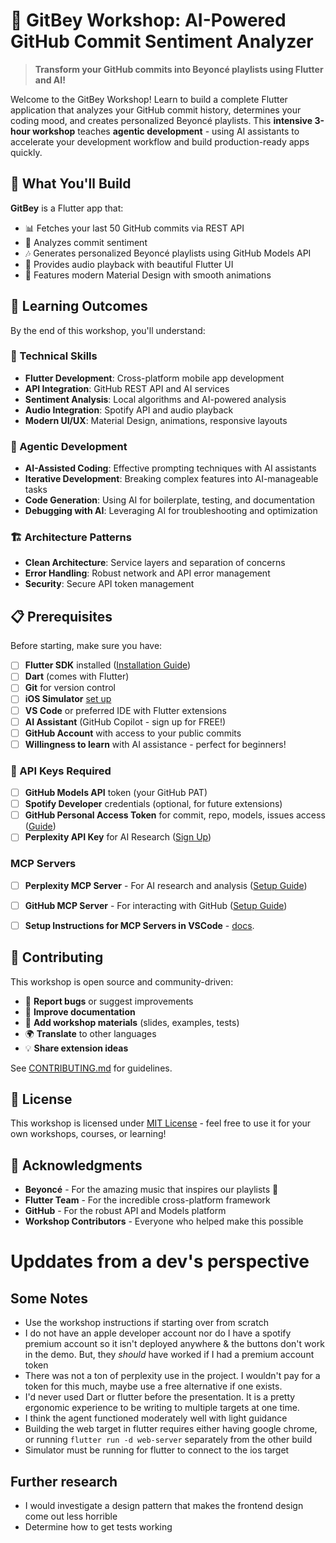 # 🎵 GitBey Workshop: AI-Powered GitHub Commit Sentiment Analyzer

> **Transform your GitHub commits into Beyoncé playlists using Flutter and AI!**

Welcome to the GitBey Workshop! Learn to build a complete Flutter application that analyzes your GitHub commit history, determines your coding mood, and creates personalized Beyoncé playlists. This **intensive 3-hour workshop** teaches **agentic development** - using AI assistants to accelerate your development workflow and build production-ready apps quickly.

## 🚀 What You'll Build

**GitBey** is a Flutter app that:
- 📊 Fetches your last 50 GitHub commits via REST API
- 🧠 Analyzes commit sentiment
- 🎶 Generates personalized Beyoncé playlists using GitHub Models API
- 🎵 Provides audio playback with beautiful Flutter UI
- 🎨 Features modern Material Design with smooth animations

## 🎯 Learning Outcomes

By the end of this workshop, you'll understand:

### 🔧 Technical Skills
- **Flutter Development**: Cross-platform mobile app development
- **API Integration**: GitHub REST API and AI services
- **Sentiment Analysis**: Local algorithms and AI-powered analysis
- **Audio Integration**: Spotify API and audio playback
- **Modern UI/UX**: Material Design, animations, responsive layouts

### 🤖 Agentic Development
- **AI-Assisted Coding**: Effective prompting techniques with AI assistants
- **Iterative Development**: Breaking complex features into AI-manageable tasks
- **Code Generation**: Using AI for boilerplate, testing, and documentation
- **Debugging with AI**: Leveraging AI for troubleshooting and optimization

### 🏗️ Architecture Patterns
- **Clean Architecture**: Service layers and separation of concerns
- **Error Handling**: Robust network and API error management
- **Security**: Secure API token management

## 📋 Prerequisites

Before starting, make sure you have:

- [ ] **Flutter SDK** installed ([Installation Guide](https://docs.flutter.dev/get-started/install))
- [ ] **Dart** (comes with Flutter)
- [ ] **Git** for version control
- [ ] **iOS Simulator** [set up](https://developer.apple.com/documentation/xcode/downloading-and-installing-additional-xcode-components)
- [ ] **VS Code** or preferred IDE with Flutter extensions
- [ ] **AI Assistant** (GitHub Copilot - sign up for FREE!)
- [ ] **GitHub Account** with access to your public commits
- [ ] **Willingness to learn** with AI assistance - perfect for beginners!

### 🔑 API Keys Required
- [ ] **GitHub Models API** token (your GitHub PAT)
- [ ] **Spotify Developer** credentials (optional, for future extensions)
- [ ] **GitHub Personal Access Token** for commit, repo, models, issues access ([Guide](https://docs.github.com/en/authentication/keeping-your-account-and-data-secure/managing-your-personal-access-tokens#creating-a-fine-grained-personal-access-token))
- [ ] **Perplexity API Key** for AI Research ([Sign Up](https://docs.perplexity.ai/guides/getting-started))

### MCP Servers 

- [ ] **Perplexity MCP Server** - For AI research and analysis ([Setup Guide](https://github.com/jsonallen/perplexity-mcp))
- [ ] **GitHub MCP Server** - For interacting with GitHub ([Setup Guide](https://github.com/github/github-mcp-server))
- [ ] **Setup Instructions for MCP Servers in VSCode** - [docs](https://code.visualstudio.com/docs/copilot/chat/mcp-servers).


## 🤝 Contributing

This workshop is open source and community-driven:

- 🐛 **Report bugs** or suggest improvements
- 📝 **Improve documentation** 
- 🎨 **Add workshop materials** (slides, examples, tests)
- 🌍 **Translate** to other languages
- 💡 **Share extension ideas**

See [CONTRIBUTING.md](CONTRIBUTING.md) for guidelines.

## 📄 License

This workshop is licensed under [MIT License](LICENSE) - feel free to use it for your own workshops, courses, or learning!

## 🙏 Acknowledgments

- **Beyoncé** - For the amazing music that inspires our playlists 👑
- **Flutter Team** - For the incredible cross-platform framework
- **GitHub** - For the robust API and Models platform
- **Workshop Contributors** - Everyone who helped make this possible


# Upddates from a dev's perspective

## Some Notes

- Use the workshop instructions if starting over from scratch
- I do not have an apple developer account nor do I have a spotify premium account so it isn't deployed anywhere & the buttons don't work in the demo. But, they _should_ have worked if I had a premium account token
- There was not a ton of perplexity use in the project. I wouldn't pay for a token for this much, maybe use a free alternative if one exists.
- I'd never used Dart or flutter before the presentation. It is a pretty ergonomic experience to be writing to multiple targets at one time. 
- I think the agent functioned moderately well with light guidance
- Building the web target in flutter requires either having google chrome, or running `flutter run -d web-server` separately from the other build
- Simulator must be running for flutter to connect to the ios target

## Further research
 - I would investigate a design pattern that makes the frontend design come out less horrible
 - Determine how to get tests working